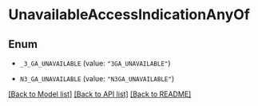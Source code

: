 # UnavailableAccessIndicationAnyOf

## Enum


* `_3_GA_UNAVAILABLE` (value: `"3GA_UNAVAILABLE"`)

* `N3_GA_UNAVAILABLE` (value: `"N3GA_UNAVAILABLE"`)


[[Back to Model list]](../README.md#documentation-for-models) [[Back to API list]](../README.md#documentation-for-api-endpoints) [[Back to README]](../README.md)


